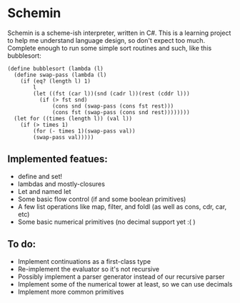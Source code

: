 Schemin
=======


Schemin is a scheme-ish interpreter, written in C#. This is a learning project to help me understand language design, so don't expect too much. Complete enough to run some simple sort routines and such, like this bubblesort:

    (define bubblesort (lambda (l)
      (define swap-pass (lambda (l)
        (if (eq? (length l) 1) 
            l
            (let ((fst (car l))(snd (cadr l))(rest (cddr l)))
              (if (> fst snd) 
                  (cons snd (swap-pass (cons fst rest)))
                  (cons fst (swap-pass (cons snd rest))))))))
      (let for ((times (length l)) (val l))
        (if (> times 1)
            (for (- times 1)(swap-pass val))
            (swap-pass val)))))

Implemented featues:
--------------------

+ define and set!
+ lambdas and mostly-closures
+ Let and named let
+ Some basic flow control (if and some boolean primitives)
+ A few list operations like map, filter, and foldl (as well as cons, cdr, car, etc)
+ Some basic numerical primitives (no decimal support yet :( )


To do:
------

+ Implement continuations as a first-class type
+ Re-implement the evaluator so it's not recursive
+ Possibly implement a parser generator instead of our recursive parser
+ Implement some of the numerical tower at least, so we can use decimals
+ Implement more common primitives







